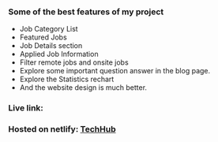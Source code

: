 ### Some of the best features of my project

-   Job Category List
-   Featured Jobs
-   Job Details section
-   Applied Job Information
-   Filter remote jobs and onsite jobs
-   Explore some important question answer in the blog page.
-   Explore the Statistics rechart
-   And the website design is much better.

### Live link:

### Hosted on netlify: [TechHub](https://www.linkedin.com/in/rajibrahman74/)